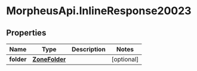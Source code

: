 # MorpheusApi.InlineResponse20023

## Properties

Name | Type | Description | Notes
------------ | ------------- | ------------- | -------------
**folder** | [**ZoneFolder**](ZoneFolder.md) |  | [optional] 


